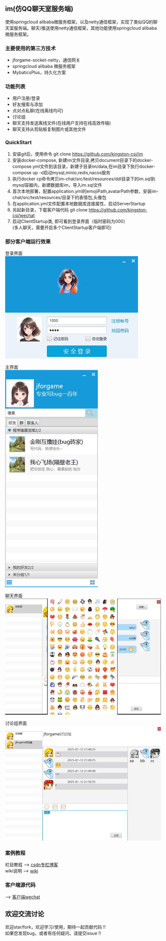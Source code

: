 ﻿  ## im(仿QQ聊天室服务端)
  使用springcloud alibaba微服务框架，以及netty通信框架，实现了类似QQ的聊天室服务端。聊天/推送使用netty通信框架，其他功能使用springcloud alibaba微服务框架。

  ### 主要使用的第三方技术  
  *  jforgame-socket-netty，通信网关  
  *  springcloud alibaba 微服务框架 
  *  MybaticsPlus，持久化方案  

  ### 功能列表  
  *  用户注册/登录
  *  好友搜索与添加
  *  点对点私聊(在线离线均可)
  *  讨论组  
  *  聊天支持发送离线文件(在线用户支持在线高效传输)
  *  聊天支持从剪贴板复制图片或其他文件
 

  ### QuickStart  
  1. 安装git后，使用命令 git clone https://github.com/kingston-csj/im 
  2. 安装docker-compose, 新建im文件目录,拷贝document目录下的docker-compose.yml文件到该目录，新建子目录im/data,在im目录下执行docker-compose up -d启动mysql,minio,redis,nacos服务   
  3. 执行docker cp命令拷贝im-chat/src/test/resources/ddl目录下的im.sql到mysql容器内，新建数据库im，导入im.sql文件   
  4. 首次本地部署，配置application.yml的emojiPath,avatarPath参数，安装im-chat/src/test/resources/目录下的表情包,头像包
  5. 在application.yml文件配置本地数据库连接属性，启动ServerStartup
  6. 另起新目录，下载客户端代码 git clone https://github.com/kingston-csj/wechat
  7. 启动ClientStartup类, 即可看到登录界面（临时密码为000）  
     (多人聊天，需要开启多个ClientStartup客户端即可)


  ### 部分客户端运行效果
  登录界面  
  ![](/screenshots/login.png "登录界面")  

  主界面  
  ![](/screenshots/main.png "主界面")  

  聊天界面  
  ![](/screenshots/privateChat.jpg "单人聊天界面")  
  
  讨论组界面  
  ![](/screenshots/discussion.jpg "讨论组界面")  　　

  ###  案例教程 
  栏目教程 --> [csdn专栏博客](https://blog.csdn.net/littleschemer/article/category/9269527)  
  wiki说明 --> [wiki](https://github.com/kingston-csj/im/wiki)
   

  ### 客户端源代码  
  --> [客户端wechat](https://github.com/kingston-csj/wechat)
  
  ## 欢迎交流讨论
  欢迎star/fork，欢迎学习/使用，期待一起贡献代码 !!  
  如果您发现bug，或者有任何疑问，请提交issue !!   
  

